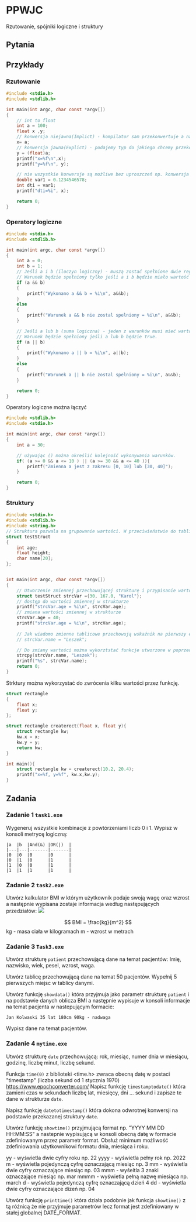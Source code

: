 # PPWJC
Rzutowanie, spójniki logiczne  i struktury

## Pytania

## Przykłady
### Rzutowanie
```c
#include <stdio.h>
#include <stdlib.h>

int main(int argc, char const *argv[])
{
    // int to float
    int a = 100;
    float x ,y;
    // konwersja niejawna(Implict) - kompilator sam przekonwertuje a na typ float.
    x= a;
    // konwersja jawna(Explict) - podajemy typ do jakiego chcemy przekonwertować zmienną.
    y = (float)a;
    printf("x=%f\n",x);
    printf("y=%f\n", y);

    // nie wszystkie konwersje są możliwe bez uproszczeń np. konwersja float na int ucina część ułamkową. Należy na to zwracać uwagę.
    double var1 = 0.1234546578;
    int dti = var1;
    printf("dti=%i", x);

    return 0;
}
```

### Operatory logiczne
```c
#include <stdio.h>
#include <stdlib.h>

int main(int argc, char const *argv[])
{
    int a = 0;
    int b = 1;
    // Jeśli a i b (iloczyn logiczny) - muszą zostać spełnione dwie reguły.
    // Warunek będzie spełniony tylko jeśli a i b będzie miało wartość true - 1.
    if (a && b)
    {
        printf("Wykonano a && b = %i\n", a&&b);
    }
    else
    {
        printf("Warunek a && b nie zostal spelniony = %i\n", a&&b);
    }

    // Jeśli a lub b (suma logiczna) - jeden z warunków musi mieć wartość true - 1.
    // Warunek będzie spełniony jeśli a lub b będzie true.
    if (a || b)
    {
        printf("Wykonano a || b = %i\n", a||b);
    }
    else
    {
        printf("Warunek a || b nie zostal spelniony = %i\n", a&&b);
    }

    return 0;
}
```

Operatory logiczne można łączyć
```c
#include <stdlib.h>
#include <stdio.h>

int main(int argc, char const *argv[])
{
    int a = 30;

    // używając () można określić kolejność wykonywania warunków.
    if( (a >= 0 && a <= 10 ) || (a >= 30 && a <= 40 )){
        printf("Zmienna a jest z zakresu [0, 10] lub [30, 40]");
    }

    return 0;
}
```

### Struktury

```c
#include <stdio.h>
#include <stdlib.h>
#include <string.h>
// Struktura pozwala na grupowanie wartości. W przeciwieństwie do tablicy pozwala na przechowywanie zmiennych różnych typów.
struct testStruct
{
    int age;
    float height;
    char name[20];
};


int main(int argc, char const *argv[])
{
    // Utworzenie zmiennej przechowującej strukturę i przypisanie wartości.
    struct testStruct strcVar ={30, 167.0, "Karol"};
    // dostęp do wartości zmiennej w strukturze
    printf("strcVar.age = %i\n", strcVar.age);
    // zmiana wartości zmiennej w strukturze
    strcVar.age = 40;
    printf("strcVar.age = %i\n", strcVar.age);
    
    // Jak wiadomo zmienne tablicowe przechowują wskaźnik na pierwszy element w tablicy stąd bezpośrednie przypisanie wartości w poniższy sposób jest niemożliwe
    // strcVar.name = "Leszek";

    // Do zmiany wartości można wykorztstać funkcje utworzone w poprzednim laboratorium lub skorzystać z biblioteki standardowej.
    strcpy(strcVar.name, "Leszek");
    printf("%s", strcVar.name);
    return 0;
}
```

Strktury można wykorzystać do zwrócenia kilku wartości przez funkcję.
```c
struct rectangle
{
    float x;
    float y;
};

struct rectangle createrect(float x, float y){
    struct rectangle kw;
    kw.x = x;
    kw.y = y;
    return kw;
}

int main(){
    struct rectangle kw = createrect(10.2, 20.4);
    printf("x=%f, y=%f", kw.x,kw.y);
}
```


## Zadania
### Zadanie 1 `task1.exe`
Wygeneruj wszystkie kombinacje z powtórzeniami liczb 0 i 1. Wypisz w konsoli metrycę logiczną:
```terminal
|a  |b  |And(&) |OR(|)  |
|---|---|-------|-------|
|0  |0  |0      |0      |
|0  |1  |0      |1      |
|1  |0  |0      |1      |
|1  |1  |1      |1      |
```
### Zadanie 2 `task2.exe`
Utwórz kalkulator BMI w którym użytkownik podaje swoją wagę oraz wzrost a następnie wypisana zostaje informacja według następujących przedziałów:
![](https://www.zikodlazdrowia.org/wp-content/uploads/2020/06/bmi-scale_ziko_dla_zdrowia.png)

$$
BMI = \frac{kg}{m^2}
$$
kg - masa ciała w kilogramach
m - wzrost w metrach

### Zadanie 3 `Task3.exe`

Utwórz strukturę `patient` przechowującą dane na temat pacjentów: Imię, nazwisko, wiek, pesel, wzrost, waga.

Utwórz tablicę przechowującą dane na temat 50 pacjentów. Wypełnij 5 pierwszych miejsc w tablicy danymi.

Utwórz funkcję `showdata()` która przyjmuja jako parametr strukturę `patient` i na podstawie danych oblicza BMI a następnie wypisuje w konsoli informacje na temat pacjenta w nastepującym formacie:

```terminal
Jan Kolwaski 35 lat 180cm 90kg - nadwaga
```

Wypisz dane na temat pacjentów.

### Zadanie 4 `mytime.exe`

Utwórz strukturę `date` przechowującą: rok, miesiąc, numer dnia w miesiącu, godzinę, liczbę minut, liczbę sekund.

Funkcja `time(0)` z biblioteki <time.h> zwraca obecną datę w postaci "timestamp" (liczba sekund od 1 stycznia 1970) https://www.epochconverter.com/
Napisz funkcję `timestamptodate()` która zamieni czas w sekundach liczbę lat, miesięcy, dni ... sekund i zapisze te dane w strukturze `date`.

Napisz funkcję `datetotimestamp()` która dokona odwrotnej konwersji na podstawie przekazanej struktury `date`.

Utwórz funkcję `showtime()` przyjmującą format np. "YYYY MM DD HH:MM:SS" a nastepnie wypisującą w konsoli obecną datę w formacie zdefiniowanym przez parametr format. Obsłuż minimum możliwość zdefiniowania użytkownikowi formatu dnia, miesiąca i roku.

yy - wyświetla dwie cyfry roku np. 22
yyyy - wyświetla pełny rok np. 2022
m - wyświetla pojedynczą cyfrę oznaczającą miesiąc np. 3
mm - wyświetla dwie cyfry oznaczające miesiąc np. 03
mmm - wyśeitla 3 znaki oznaczające miesiąc np. mar
mmmm - wyświetla pełną nazwę miesiąca np. march
d - wyświetla pojedynczą cyfrę oznaczającą dzień 4
dd - wyświetla dwie cyfry oznaczające dizeń np. 04

Utwórz funkcję `printtime()` która działa podobnie jak funkcja `showtime()` z tą różnicą że nie przyjmuje parametrów lecz format jest zdefiniowany w stałej globalnej DATE_FORMAT.
